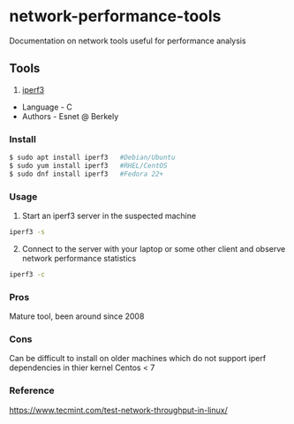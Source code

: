 # network-performance-tools
Documentation on network tools useful for performance analysis

## Tools 

1. [iperf3](https://github.com/esnet/iperf)
* Language - C
* Authors - Esnet @ Berkely

### Install

```Bash
$ sudo apt install iperf3	#Debian/Ubuntu
$ sudo yum install iperf3	#RHEL/CentOS
$ sudo dnf install iperf3	#Fedora 22+ 
```

### Usage

1. Start an iperf3 server in the suspected machine 

```Bash
iperf3 -s
```

2. Connect to the server with your laptop or some other client and observe network performance statistics

```Bash
iperf3 -c 
```



### Pros
Mature tool, been around since 2008
### Cons 
Can be difficult to install on older machines which do not support iperf dependencies in thier kernel Centos < 7

### Reference

https://www.tecmint.com/test-network-throughput-in-linux/
